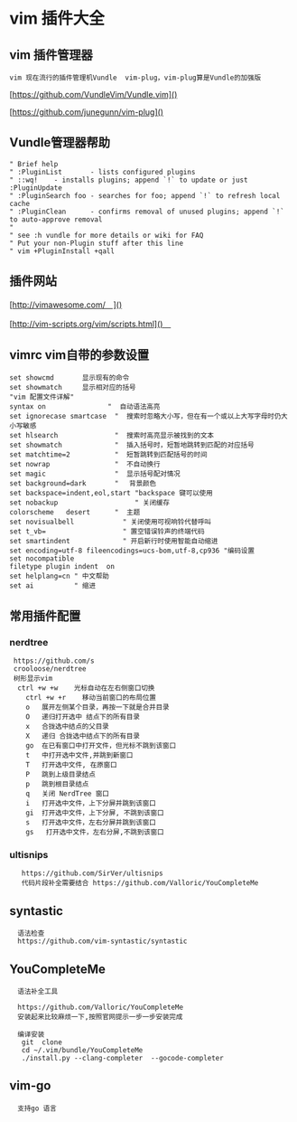 # vim 插件大全 


## vim 插件管理器 
    
    vim 现在流行的插件管理机Vundle  vim-plug，vim-plug算是Vundle的加强版
    
   [https://github.com/VundleVim/Vundle.vim]()
   
   [https://github.com/junegunn/vim-plug]()
   
   
## Vundle管理器帮助  
   
    " Brief help
    " :PluginList       - lists configured plugins
    " ::wq!    - installs plugins; append `!` to update or just 
    :PluginUpdate
    " :PluginSearch foo - searches for foo; append `!` to refresh local cache
    " :PluginClean      - confirms removal of unused plugins; append `!` to auto-approve removal
    "
    " see :h vundle for more details or wiki for FAQ
    " Put your non-Plugin stuff after this line
    " vim +PluginInstall +qall  
   
## 插件网站
   [http://vimawesome.com/　]()

   [http://vim-scripts.org/vim/scripts.html]()　
   
   
## vimrc vim自带的参数设置
      
    set showcmd       显示现有的命令
    set showmatch     显示相对应的括号
    "vim 配置文件详解"
    syntax on   　　　　　    "  自动语法高亮 
    set ignorecase smartcase  "  搜索时忽略大小写，但在有一个或以上大写字母时仍大小写敏感
    set hlsearch              "  搜索时高亮显示被找到的文本
    set showmatch             "  插入括号时，短暂地跳转到匹配的对应括号
    set matchtime=2           "  短暂跳转到匹配括号的时间
    set nowrap                "  不自动换行
    set magic                 "  显示括号配对情况
    set background=dark       " 　背景颜色
    set backspace=indent,eol,start "backspace 键可以使用
    set nobackup                   " 关闭缓存
    colorscheme   desert      "  主题　
    set novisualbell            " 关闭使用可视响铃代替呼叫
    set t_vb=                   " 置空错误铃声的终端代码
    set smartindent             " 开启新行时使用智能自动缩进
    set encoding=utf-8 fileencodings=ucs-bom,utf-8,cp936 "编码设置
    set nocompatible        
    filetype plugin indent  on 
    set helplang=cn " 中文帮助
    set ai          " 缩进
      
    
      
   
## 常用插件配置 
 
 
###  nerdtree  
     https://github.com/s
     crooloose/nerdtree
     树形显示vim  
      ctrl +w +w    光标自动在左右侧窗口切换
		ctrl +w +r    移动当前窗口的布局位置
		o   展开左侧某个目录，再按一下就是合并目录
		O   递归打开选中 结点下的所有目录
		x   合拢选中结点的父目录
		X   递归 合拢选中结点下的所有目录
		go  在已有窗口中打开文件，但光标不跳到该窗口
		t   中打开选中文件,并跳到新窗口
		T   打开选中文件, 在原窗口 
		P   跳到上级目录结点
		p   跳到根目录结点
		q   关闭 NerdTree 窗口
		i   打开选中文件，上下分屏并跳到该窗口
		gi  打开选中文件，上下分屏, 不跳到该窗口
		s   打开选中文件，左右分屏并跳到该窗口
		gs   打开选中文件，左右分屏,不跳到该窗口
     
     
     
###  ultisnips 
       https://github.com/SirVer/ultisnips
       代码片段补全需要结合 https://github.com/Valloric/YouCompleteMe 
        
        
##  syntastic  
      语法检查  
      https://github.com/vim-syntastic/syntastic  
      
      
##  YouCompleteMe

      语法补全工具 
      
      https://github.com/Valloric/YouCompleteMe 
      安装起来比较麻烦一下,按照官网提示一步一步安装完成 
      
      编译安装
       git  clone 
       cd ~/.vim/bundle/YouCompleteMe
       ./install.py --clang-completer  --gocode-completer 
       
       
       
##  vim-go
      支持go 语言
       
      
       
      
      
       